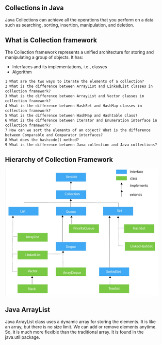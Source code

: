 ## Collections in Java
Java Collections can achieve all the operations that you perform on a data such as searching, sorting, insertion, manipulation, and deletion.

## What is Collection framework

The Collection framework represents a unified architecture for storing and manipulating a group of objects. It has:

- Interfaces and its implementations, i.e., classes
- Algorithm

````
1 What are the two ways to iterate the elements of a collection?
2 What is the difference between ArrayList and LinkedList classes in collection framework?
3 What is the difference between ArrayList and Vector classes in collection framework?
4 What is the difference between HashSet and HashMap classes in collection framework?
5 What is the difference between HashMap and Hashtable class?
6 What is the difference between Iterator and Enumeration interface in collection framework?
7 How can we sort the elements of an object? What is the difference between Comparable and Comparator interfaces?
8 What does the hashcode() method?
9 What is the difference between Java collection and Java collections?
````
## Hierarchy of Collection Framework
![alt text](SS/ds1.jpg)

## Java ArrayList
Java ArrayList class uses a dynamic array
for storing the elements. It is like an array, but there is no size limit. We can add or remove elements anytime. So, it is much more flexible than the traditional array. It is found in the java.util package.


